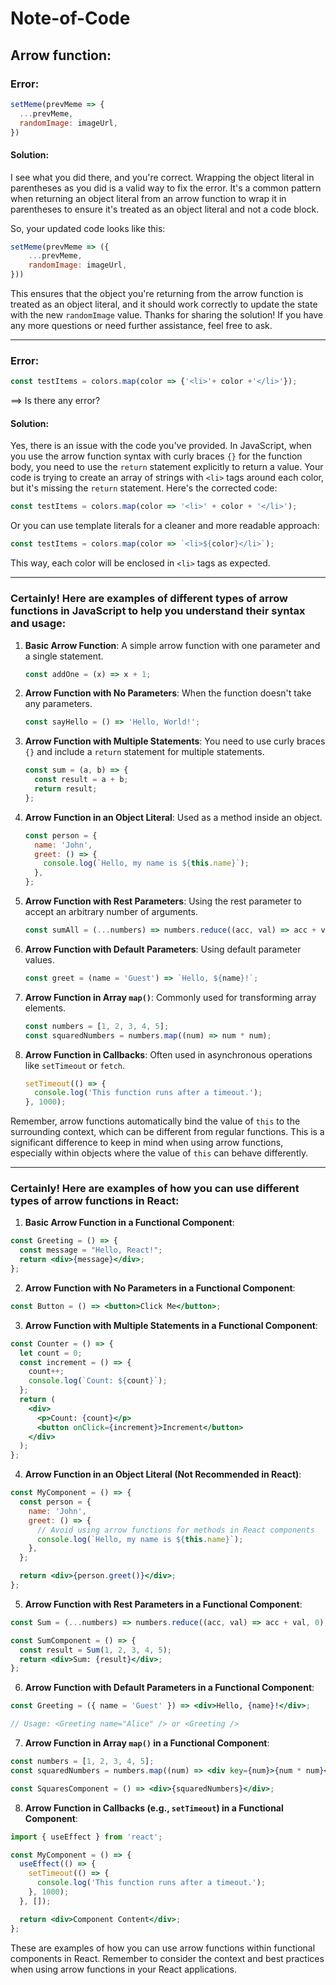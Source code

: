 # Note-of-Code

## Arrow function: 

### Error:
```javascript
setMeme(prevMeme => {
  ...prevMeme,
  randomImage: imageUrl,
})
```
#### Solution:
I see what you did there, and you're correct. Wrapping the object literal in parentheses as you did is a valid way to fix the error. It's a common pattern when returning an object literal from an arrow function to wrap it in parentheses to ensure it's treated as an object literal and not a code block.

So, your updated code looks like this:

```javascript
setMeme(prevMeme => ({
    ...prevMeme, 
    randomImage: imageUrl, 
}))
```

This ensures that the object you're returning from the arrow function is treated as an object literal, and it should work correctly to update the state with the new `randomImage` value. Thanks for sharing the solution! If you have any more questions or need further assistance, feel free to ask.
<hr>

### Error: 
```javascript
const testItems = colors.map(color => {'<li>'+ color +'</li>'});
``` 
==> Is there any error?
#### Solution: 
Yes, there is an issue with the code you've provided. In JavaScript, when you use the arrow function syntax with curly braces `{}` for the function body, you need to use the `return` statement explicitly to return a value. Your code is trying to create an array of strings with `<li>` tags around each color, but it's missing the `return` statement. Here's the corrected code:

```javascript
const testItems = colors.map(color => '<li>' + color + '</li>');
```

Or you can use template literals for a cleaner and more readable approach:

```javascript
const testItems = colors.map(color => `<li>${color}</li>`);
```

This way, each color will be enclosed in `<li>` tags as expected.
<hr>

### Certainly! Here are examples of different types of arrow functions in JavaScript to help you understand their syntax and usage:

1. **Basic Arrow Function**: A simple arrow function with one parameter and a single statement.

   ```javascript
   const addOne = (x) => x + 1;
   ```

2. **Arrow Function with No Parameters**: When the function doesn't take any parameters.

   ```javascript
   const sayHello = () => 'Hello, World!';
   ```

3. **Arrow Function with Multiple Statements**: You need to use curly braces `{}` and include a `return` statement for multiple statements.

   ```javascript
   const sum = (a, b) => {
     const result = a + b;
     return result;
   };
   ```

4. **Arrow Function in an Object Literal**: Used as a method inside an object.

   ```javascript
   const person = {
     name: 'John',
     greet: () => {
       console.log(`Hello, my name is ${this.name}`);
     },
   };
   ```

5. **Arrow Function with Rest Parameters**: Using the rest parameter to accept an arbitrary number of arguments.

   ```javascript
   const sumAll = (...numbers) => numbers.reduce((acc, val) => acc + val, 0);
   ```

6. **Arrow Function with Default Parameters**: Using default parameter values.

   ```javascript
   const greet = (name = 'Guest') => `Hello, ${name}!`;
   ```

7. **Arrow Function in Array `map()`**: Commonly used for transforming array elements.

   ```javascript
   const numbers = [1, 2, 3, 4, 5];
   const squaredNumbers = numbers.map((num) => num * num);
   ```

8. **Arrow Function in Callbacks**: Often used in asynchronous operations like `setTimeout` or `fetch`.

   ```javascript
   setTimeout(() => {
     console.log('This function runs after a timeout.');
   }, 1000);
   ```

Remember, arrow functions automatically bind the value of `this` to the surrounding context, which can be different from regular functions. This is a significant difference to keep in mind when using arrow functions, especially within objects where the value of `this` can behave differently.
<hr>

### Certainly! Here are examples of how you can use different types of arrow functions in React:

1. **Basic Arrow Function in a Functional Component**:

```jsx
const Greeting = () => {
  const message = "Hello, React!";
  return <div>{message}</div>;
};
```

2. **Arrow Function with No Parameters in a Functional Component**:

```jsx
const Button = () => <button>Click Me</button>;
```

3. **Arrow Function with Multiple Statements in a Functional Component**:

```jsx
const Counter = () => {
  let count = 0;
  const increment = () => {
    count++;
    console.log(`Count: ${count}`);
  };
  return (
    <div>
      <p>Count: {count}</p>
      <button onClick={increment}>Increment</button>
    </div>
  );
};
```

4. **Arrow Function in an Object Literal (Not Recommended in React)**:

```jsx
const MyComponent = () => {
  const person = {
    name: 'John',
    greet: () => {
      // Avoid using arrow functions for methods in React components
      console.log(`Hello, my name is ${this.name}`);
    },
  };

  return <div>{person.greet()}</div>;
};
```

5. **Arrow Function with Rest Parameters in a Functional Component**:

```jsx
const Sum = (...numbers) => numbers.reduce((acc, val) => acc + val, 0);

const SumComponent = () => {
  const result = Sum(1, 2, 3, 4, 5);
  return <div>Sum: {result}</div>;
};
```

6. **Arrow Function with Default Parameters in a Functional Component**:

```jsx
const Greeting = ({ name = 'Guest' }) => <div>Hello, {name}!</div>;

// Usage: <Greeting name="Alice" /> or <Greeting />
```

7. **Arrow Function in Array `map()` in a Functional Component**:

```jsx
const numbers = [1, 2, 3, 4, 5];
const squaredNumbers = numbers.map((num) => <div key={num}>{num * num}</div>);

const SquaresComponent = () => <div>{squaredNumbers}</div>;
```

8. **Arrow Function in Callbacks (e.g., `setTimeout`) in a Functional Component**:

```jsx
import { useEffect } from 'react';

const MyComponent = () => {
  useEffect(() => {
    setTimeout(() => {
      console.log('This function runs after a timeout.');
    }, 1000);
  }, []);

  return <div>Component Content</div>;
};
```

These are examples of how you can use arrow functions within functional components in React. Remember to consider the context and best practices when using arrow functions in your React applications.
